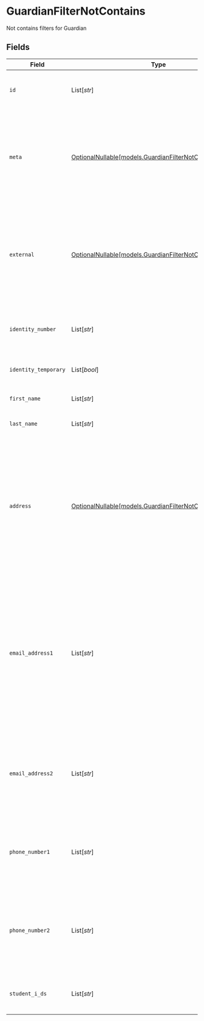 # GuardianFilterNotContains

Not contains filters for Guardian


## Fields

| Field                                                                                                                                                                                                                                           | Type                                                                                                                                                                                                                                            | Required                                                                                                                                                                                                                                        | Description                                                                                                                                                                                                                                     | Example                                                                                                                                                                                                                                         |
| ----------------------------------------------------------------------------------------------------------------------------------------------------------------------------------------------------------------------------------------------- | ----------------------------------------------------------------------------------------------------------------------------------------------------------------------------------------------------------------------------------------------- | ----------------------------------------------------------------------------------------------------------------------------------------------------------------------------------------------------------------------------------------------- | ----------------------------------------------------------------------------------------------------------------------------------------------------------------------------------------------------------------------------------------------- | ----------------------------------------------------------------------------------------------------------------------------------------------------------------------------------------------------------------------------------------------- |
| `id`                                                                                                                                                                                                                                            | List[*str*]                                                                                                                                                                                                                                     | :heavy_minus_sign:                                                                                                                                                                                                                              | Unique identifier for the Guardian                                                                                                                                                                                                              | [<br/>"123e4567-e89b-12d3-a456-426614174000"<br/>]                                                                                                                                                                                              |
| `meta`                                                                                                                                                                                                                                          | [OptionalNullable[models.GuardianFilterNotContainsMeta]](../models/guardianfilternotcontainsmeta.md)                                                                                                                                            | :heavy_minus_sign:                                                                                                                                                                                                                              | Metadata information for the Guardian                                                                                                                                                                                                           | {<br/>"createdBy": [<br/>"123e4567-e89b-12d3-a456-426614174000"<br/>],<br/>"updatedBy": [<br/>"123e4567-e89b-12d3-a456-426614174000"<br/>]<br/>}                                                                                                |
| `external`                                                                                                                                                                                                                                      | [OptionalNullable[models.GuardianFilterNotContainsExternal]](../models/guardianfilternotcontainsexternal.md)                                                                                                                                    | :heavy_minus_sign:                                                                                                                                                                                                                              | External is a reusable object that can be used to store external information about the guardian from another system, used for third-party integration tracking.                                                                                 | {<br/>"sourceID": [<br/>"example"<br/>],<br/>"source": [<br/>"example"<br/>]<br/>}                                                                                                                                                              |
| `identity_number`                                                                                                                                                                                                                               | List[*str*]                                                                                                                                                                                                                                     | :heavy_minus_sign:                                                                                                                                                                                                                              | The identity number of the guardian, must be unique within the organization.                                                                                                                                                                    | [<br/>"example"<br/>]                                                                                                                                                                                                                           |
| `identity_temporary`                                                                                                                                                                                                                            | List[*bool*]                                                                                                                                                                                                                                    | :heavy_minus_sign:                                                                                                                                                                                                                              | If the identity number is temporary for the guardian                                                                                                                                                                                            | [<br/>true<br/>]                                                                                                                                                                                                                                |
| `first_name`                                                                                                                                                                                                                                    | List[*str*]                                                                                                                                                                                                                                     | :heavy_minus_sign:                                                                                                                                                                                                                              | The first name of the guardian                                                                                                                                                                                                                  | [<br/>"example"<br/>]                                                                                                                                                                                                                           |
| `last_name`                                                                                                                                                                                                                                     | List[*str*]                                                                                                                                                                                                                                     | :heavy_minus_sign:                                                                                                                                                                                                                              | The last name of the guardian                                                                                                                                                                                                                   | [<br/>"example"<br/>]                                                                                                                                                                                                                           |
| `address`                                                                                                                                                                                                                                       | [OptionalNullable[models.GuardianFilterNotContainsAddress]](../models/guardianfilternotcontainsaddress.md)                                                                                                                                      | :heavy_minus_sign:                                                                                                                                                                                                                              | The address of the guardian                                                                                                                                                                                                                     | {<br/>"postalAddress": [<br/>"example"<br/>],<br/>"postalCode": [<br/>"example"<br/>],<br/>"postalCity": [<br/>"example"<br/>],<br/>"countryCode": [<br/>"example"<br/>],<br/>"municipalityCode": [<br/>"example"<br/>]<br/>}                   |
| `email_address1`                                                                                                                                                                                                                                | List[*str*]                                                                                                                                                                                                                                     | :heavy_minus_sign:                                                                                                                                                                                                                              | The email address of the guardian, will be used for communication with the guardian from the system and must be unique within the organization.<br/>Can be used to login to the system if password-authentication is enabled for the organization.<br/> | [<br/>"example"<br/>]                                                                                                                                                                                                                           |
| `email_address2`                                                                                                                                                                                                                                | List[*str*]                                                                                                                                                                                                                                     | :heavy_minus_sign:                                                                                                                                                                                                                              | The secondary email address of the guardian, will not be used within the system, but will be displayed for contact information.                                                                                                                 | [<br/>"example"<br/>]                                                                                                                                                                                                                           |
| `phone_number1`                                                                                                                                                                                                                                 | List[*str*]                                                                                                                                                                                                                                     | :heavy_minus_sign:                                                                                                                                                                                                                              | The primary phone number of the guardian, will be used for communication with the guardian from the system.                                                                                                                                     | [<br/>"example"<br/>]                                                                                                                                                                                                                           |
| `phone_number2`                                                                                                                                                                                                                                 | List[*str*]                                                                                                                                                                                                                                     | :heavy_minus_sign:                                                                                                                                                                                                                              | The secondary phone number of the guardian, will not be used within the system, but will be displayed for contact information.                                                                                                                  | [<br/>"example"<br/>]                                                                                                                                                                                                                           |
| `student_i_ds`                                                                                                                                                                                                                                  | List[*str*]                                                                                                                                                                                                                                     | :heavy_minus_sign:                                                                                                                                                                                                                              | The IDs of the students the guardian is responsible for.                                                                                                                                                                                        | [<br/>"123e4567-e89b-12d3-a456-426614174000"<br/>]                                                                                                                                                                                              |